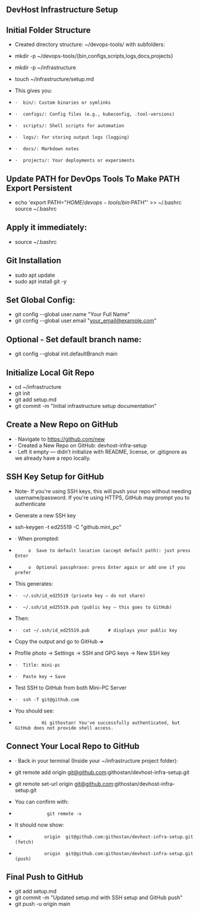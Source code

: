 ## DevHost Infrastructure Setup

## Initial Folder Structure 
- Created directory structure:  ~/devops-tools/ with subfolders: 
- mkdir -p ~/devops-tools/{bin,configs,scripts,logs,docs,projects}
- mkdir -p ~/infrastructure
- touch ~/infrastructure/setup.md

- This gives you:
-     ·  bin/: Custom binaries or symlinks
-     ·  configs/: Config files (e.g., kubeconfig, .tool-versions)
-     ·  scripts/: Shell scripts for automation
-     ·  logs/: For storing output logs (logging)
-     ·  docs/: Markdown notes
-     ·  projects/: Your deployments or experiments

##  Update PATH for DevOps Tools To Make PATH Export Persistent
- echo 'export PATH="$HOME/devops-tools/bin:$PATH"' >> ~/.bashrc 
source ~/.bashrc

## Apply it immediately:
- source ~/.bashrc

## Git Installation
- sudo apt update
- sudo apt install git -y

## Set Global Config:
- git config --global user.name "Your Full Name"
- git config --global user.email "your_email@example.com"

## Optional - Set default branch name:
- git config --global init.defaultBranch main

## Initialize Local Git Repo
- cd ~/infrastructure
- git init
- git add setup.md
- git commit -m "Initial infrastructure setup documentation"

## Create a New Repo on GitHub
- ·  Navigate to https://github.com/new
- ·  Created a New Repo on GitHub: devhost-infra-setup 
- ·  Left it empty — didn’t initialize with README, license, or .gitignore as we already have a repo locally.

## SSH Key Setup for GitHub
- Note- If you're using SSH keys, this will push your repo without needing username/password. If you're using HTTPS, GitHub may prompt you to authenticate

- Generate a new SSH key
- ssh-keygen -t ed25519 -C "github.mini_pc"

- ·  When prompted:
-          o  Save to default location (accept default path): just press Enter
-          o  Optional passphrase: press Enter again or add one if you prefer
- This generates:
-     ·  ~/.ssh/id_ed25519 (private key — do not share)
-     ·  ~/.ssh/id_ed25519.pub (public key — this goes to GitHub)
- Then:
-     ·  cat ~/.ssh/id_ed25519.pub       # displays your public key

- Copy the output and go to GitHub ➜
- Profile photo → Settings → SSH and GPG keys → New SSH key
-     ·  Title: mini-pc
-     ·  Paste key ➜ Save

- Test SSH to GitHub from both Mini-PC Server
-     ·  ssh -T git@github.com

- You should see:
-               Hi githostan! You've successfully authenticated, but GitHub does not provide shell access.

## Connect Your Local Repo to GitHub
- ·  Back in your terminal (Inside your ~/infrastructure project folder):
- git remote add origin git@github.com:githostan/devhost-infra-setup.git
- git remote set-url origin git@github.com:githostan/devhost-infra-setup.git

- You can confirm with:
-                 git remote -v

- It should now show:
-                origin  git@github.com:githostan/devhost-infra-setup.git (fetch)
-                origin  git@github.com:githostan/devhost-infra-setup.git (push)

## Final Push to GitHub
- git add setup.md
- git commit -m "Updated setup.md with SSH setup and GitHub push"
- git push -u origin main
